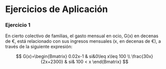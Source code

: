 # Ejercicios de Aplicación

### Ejercicio 1

En cierto colectivo de familias, el gasto mensual en ocio, G(x) en decenas de €, está relacionado con sus ingresos mensuales (x, en decenas de €), a través de la siguiente expresión:

$$
G(x)=\begin{Bmatrix}
0.02x-1 & si&0\leq x\leq 100 \\
\frac{30x}{2x+2300} & si& 100 < x
\end{Bmatrix}
$$